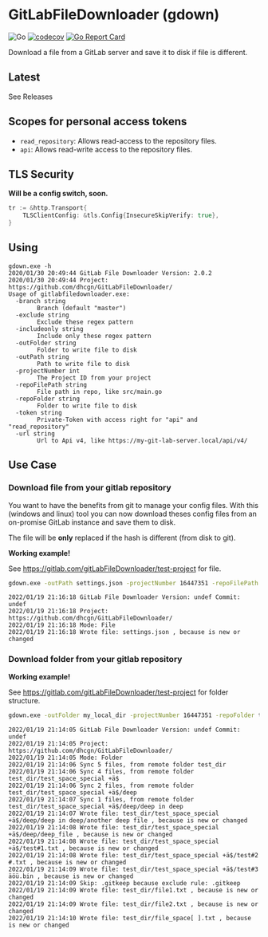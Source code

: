 # GitLabFileDownloader (gdown)

![Go](https://github.com/dhcgn/GitLabFileDownloader/workflows/Go/badge.svg)
[![codecov](https://codecov.io/gh/dhcgn/GitLabFileDownloader/branch/master/graph/badge.svg)](https://codecov.io/gh/dhcgn/GitLabFileDownloader)
[![Go Report Card](https://goreportcard.com/badge/github.com/dhcgn/GitLabFileDownloader)](https://goreportcard.com/report/github.com/dhcgn/GitLabFileDownloader)

Download a file from a GitLab server and save it to disk if file is different.

## Latest

See Releases

## Scopes for personal access tokens

- `read_repository`: Allows read-access to the repository files.
- `api`: Allows read-write access to the repository files.

## TLS Security

**Will be a config switch, soon.**

```go
tr := &http.Transport{
	TLSClientConfig: &tls.Config{InsecureSkipVerify: true},
}
```

## Using

```plain
gdown.exe -h
2020/01/30 20:49:44 GitLab File Downloader Version: 2.0.2
2020/01/30 20:49:44 Project: https://github.com/dhcgn/GitLabFileDownloader/
Usage of gitlabfiledownloader.exe:
  -branch string
        Branch (default "master")
  -exclude string
        Exclude these regex pattern
  -includeonly string
        Include only these regex pattern
  -outFolder string
        Folder to write file to disk
  -outPath string
        Path to write file to disk
  -projectNumber int
        The Project ID from your project
  -repoFilePath string
        File path in repo, like src/main.go
  -repoFolder string
        Folder to write file to disk
  -token string
        Private-Token with access right for "api" and "read_repository"
  -url string
        Url to Api v4, like https://my-git-lab-server.local/api/v4/
```

## Use Case

### Download file from your gitlab repository 

You want to have the benefits from git to manage your config files.
With this (windows and linux) tool you can now download theses config files from an on-promise GitLab instance and save them to disk.

The file will be **only** replaced if the hash is different (from disk to git).


**Working example!**

See https://gitlab.com/gitLabFileDownloader/test-project for file.

```bat
gdown.exe -outPath settings.json -projectNumber 16447351 -repoFilePath settings.json -token 5BUJpxdVx9fyq5KrXJx6 -url https://gitlab.com/api/v4/
```

```log
2022/01/19 21:16:18 GitLab File Downloader Version: undef Commit: undef
2022/01/19 21:16:18 Project: https://github.com/dhcgn/GitLabFileDownloader/
2022/01/19 21:16:18 Mode: File
2022/01/19 21:16:18 Wrote file: settings.json , because is new or changed
```

### Download folder from your gitlab repository 

**Working example!**

See https://gitlab.com/gitLabFileDownloader/test-project for folder structure.

```bat
gdown.exe -outFolder my_local_dir -projectNumber 16447351 -repoFolder test_dir -token 5BUJpxdVx9fyq5KrXJx6 -url https://gitlab.com/api/v4/ -exclude .gitkeep
```

```log
2022/01/19 21:14:05 GitLab File Downloader Version: undef Commit: undef
2022/01/19 21:14:05 Project: https://github.com/dhcgn/GitLabFileDownloader/
2022/01/19 21:14:05 Mode: Folder
2022/01/19 21:14:06 Sync 5 files, from remote folder test_dir
2022/01/19 21:14:06 Sync 4 files, from remote folder test_dir/test_space_special +ä$
2022/01/19 21:14:06 Sync 2 files, from remote folder test_dir/test_space_special +ä$/deep
2022/01/19 21:14:07 Sync 1 files, from remote folder test_dir/test_space_special +ä$/deep/deep in deep
2022/01/19 21:14:07 Wrote file: test_dir/test_space_special +ä$/deep/deep in deep/another deep file , because is new or changed
2022/01/19 21:14:08 Wrote file: test_dir/test_space_special +ä$/deep/deep_file , because is new or changed
2022/01/19 21:14:08 Wrote file: test_dir/test_space_special +ä$/test#1.txt , because is new or changed
2022/01/19 21:14:08 Wrote file: test_dir/test_space_special +ä$/test#2 #.txt , because is new or changed
2022/01/19 21:14:09 Wrote file: test_dir/test_space_special +ä$/test#3 äöü.bin , because is new or changed
2022/01/19 21:14:09 Skip: .gitkeep because exclude rule: .gitkeep
2022/01/19 21:14:09 Wrote file: test_dir/file1.txt , because is new or changed
2022/01/19 21:14:09 Wrote file: test_dir/file2.txt , because is new or changed
2022/01/19 21:14:10 Wrote file: test_dir/file_space[ ].txt , because is new or changed
```
